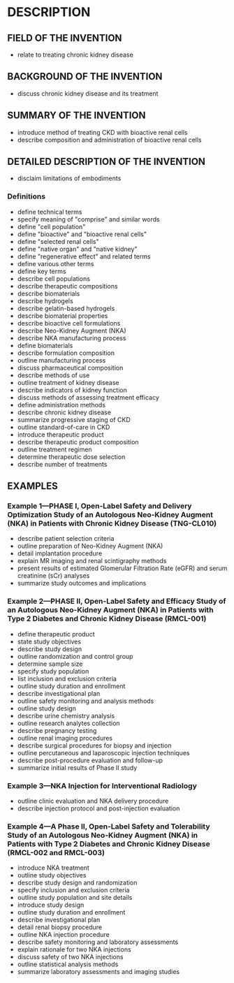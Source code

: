 # DESCRIPTION

## FIELD OF THE INVENTION

- relate to treating chronic kidney disease

## BACKGROUND OF THE INVENTION

- discuss chronic kidney disease and its treatment

## SUMMARY OF THE INVENTION

- introduce method of treating CKD with bioactive renal cells
- describe composition and administration of bioactive renal cells

## DETAILED DESCRIPTION OF THE INVENTION

- disclaim limitations of embodiments

### Definitions

- define technical terms
- specify meaning of "comprise" and similar words
- define "cell population"
- define "bioactive" and "bioactive renal cells"
- define "selected renal cells"
- define "native organ" and "native kidney"
- define "regenerative effect" and related terms
- define various other terms
- define key terms
- describe cell populations
- describe therapeutic compositions
- describe biomaterials
- describe hydrogels
- describe gelatin-based hydrogels
- describe biomaterial properties
- describe bioactive cell formulations
- describe Neo-Kidney Augment (NKA)
- describe NKA manufacturing process
- define biomaterials
- describe formulation composition
- outline manufacturing process
- discuss pharmaceutical composition
- describe methods of use
- outline treatment of kidney disease
- describe indicators of kidney function
- discuss methods of assessing treatment efficacy
- define administration methods
- describe chronic kidney disease
- summarize progressive staging of CKD
- outline standard-of-care in CKD
- introduce therapeutic product
- describe therapeutic product composition
- outline treatment regimen
- determine therapeutic dose selection
- describe number of treatments

## EXAMPLES

### Example 1—PHASE I, Open-Label Safety and Delivery Optimization Study of an Autologous Neo-Kidney Augment (NKA) in Patients with Chronic Kidney Disease (TNG-CL010)

- describe patient selection criteria
- outline preparation of Neo-Kidney Augment (NKA)
- detail implantation procedure
- explain MR imaging and renal scintigraphy methods
- present results of estimated Glomerular Filtration Rate (eGFR) and serum creatinine (sCr) analyses
- summarize study outcomes and implications

### Example 2—PHASE II, Open-Label Safety and Efficacy Study of an Autologous Neo-Kidney Augment (NKA) in Patients with Type 2 Diabetes and Chronic Kidney Disease (RMCL-001)

- define therapeutic product
- state study objectives
- describe study design
- outline randomization and control group
- determine sample size
- specify study population
- list inclusion and exclusion criteria
- outline study duration and enrollment
- describe investigational plan
- outline safety monitoring and analysis methods
- outline study design
- describe urine chemistry analysis
- outline research analytes collection
- describe pregnancy testing
- outline renal imaging procedures
- describe surgical procedures for biopsy and injection
- outline percutaneous and laparoscopic injection techniques
- describe post-procedure evaluation and follow-up
- summarize initial results of Phase II study

### Example 3—NKA Injection for Interventional Radiology

- outline clinic evaluation and NKA delivery procedure
- describe injection protocol and post-injection evaluation

### Example 4—A Phase II, Open-Label Safety and Tolerability Study of an Autologous Neo-Kidney Augment (NKA) in Patients with Type 2 Diabetes and Chronic Kidney Disease (RMCL-002 and RMCL-003)

- introduce NKA treatment
- outline study objectives
- describe study design and randomization
- specify inclusion and exclusion criteria
- outline study population and site details
- introduce study design
- outline study duration and enrollment
- describe investigational plan
- detail renal biopsy procedure
- outline NKA injection procedure
- describe safety monitoring and laboratory assessments
- explain rationale for two NKA injections
- discuss safety of two NKA injections
- outline statistical analysis methods
- summarize laboratory assessments and imaging studies

